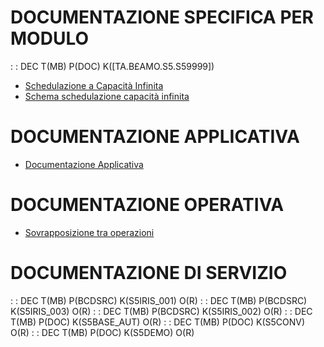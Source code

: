 # DOCUMENTAZIONE SPECIFICA PER MODULO
 :  : DEC T(MB) P(DOC) K([TA.B£AMO.S5.S59999])
- [Schedulazione a Capacità Infinita](Sorgenti/MB/DOC/S5_001)
- [Schema schedulazione capacità infinita](Sorgenti/MB/DOC/S5_002)

# DOCUMENTAZIONE APPLICATIVA
- [Documentazione Applicativa](Sorgenti/MB/DOC/S5IRIS)

# DOCUMENTAZIONE OPERATIVA
- [Sovrapposizione tra operazioni](Sorgenti/MB/DOC_OPE/S5)

# DOCUMENTAZIONE DI SERVIZIO
 :  : DEC T(MB) P(BCDSRC) K(S5IRIS_001) O(R)
 :  : DEC T(MB) P(BCDSRC) K(S5IRIS_003) O(R)
 :  : DEC T(MB) P(BCDSRC) K(S5IRIS_002) O(R)
 :  : DEC T(MB) P(DOC) K(S5BASE_AUT) O(R)
 :  : DEC T(MB) P(DOC) K(S5CONV) O(R)
 :  : DEC T(MB) P(DOC) K(S5DEMO) O(R)
